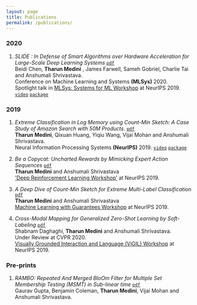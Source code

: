 ```yaml
---
layout: page
title: Publications
permalink: /publications/
---
```


### 2020
1. _SLIDE : In Defense of Smart Algorithms over Hardware Acceleration for Large-Scale Deep Learning Systems_ [`pdf`](https://proceedings.mlsys.org/papers/2020/105) <br/>
Beidi Chen, __Tharun Medini__ , James Farwell, Sameh Gobriel, Charlie Tai and Anshumali Shrivastava. <br/>
Conference on Machine Learning and Systems __(MLSys)__ 2020. <br/>
Spotlight talk in [MLSys: Systems for ML Workshop](http://learningsys.org/neurips19/) at NeurIPS 2019. [`video`](https://slideslive.com/38922010/mlsys-workshop-on-systems-for-ml-1) [`package`](https://github.com/keroro824/HashingDeepLearning)

### 2019
1. _Extreme Classification in Log Memory using Count-Min Sketch: A Case Study of Amazon Search with 50M Products_. [`pdf`](https://arxiv.org/pdf/1910.13830.pdf) <br/>
__Tharun Medini__, Qixuan Huang, Yiqiu Wang, Vijai Mohan and Anshumali Shrivastava. <br/>
Neural Information Processing Systems __(NeurIPS)__ 2019. [`video`](https://www.youtube.com/watch?v=zHXy-AlzSxQ) [`package`](https://github.com/Tharun24/MACH/)

2. _Be a Copycat: Uncharted Rewards by Mimicking Expert Action Sequences_ [`pdf`](https://tharun24.github.io/AAAI_Imitation.pdf) <br/>
__Tharun Medini__ and Anshumali Shrivastava <br/>
['Deep Reinforcement Learning Workshop'](https://sites.google.com/view/deep-rl-workshop-neurips-2019/home) at NeurIPS 2019. 

3. _A Deep Dive of Count-Min Sketch for Extreme Multi-Label Classification_ [`pdf`](https://openreview.net/pdf?id=S1evKR4KvB) <br/>
__Tharun Medini__ and Anshumali Shrivastava <br/>
[Machine Learning with Guarantees Workshop](https://sites.google.com/view/mlwithguarantees) at NeurIPS 2019.

4. _Cross-Modal Mapping for Generalized Zero-Shot Learning by Soft-Labeling_ [`pdf`](https://vigilworkshop.github.io/static/papers/47.pdf)<br/>
Shabnam Daghaghi, __Tharun Medini__ and Anshumali Shrivastava. <br/>
Under Review at CVPR 2020. <br/>
[Visually Grounded Interaction and Language (ViGIL) Workshop](https://vigilworkshop.github.io/) at NeurIPS 2019.

### Pre-prints

1. _RAMBO: Repeated And Merged BloOm Filter for Multiple Set Membership Testing (MSMT) in Sub-linear time_ [`pdf`](https://arxiv.org/pdf/1910.02611.pdf) <br/>
Gaurav Gupta, Benjamin Coleman, __Tharun Medini__, Vijai Mohan and Anshumali Shrivastava. <br/>
